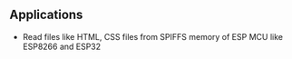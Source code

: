 ## Applications

* Read files like HTML, CSS files from SPIFFS memory of ESP MCU like ESP8266 and ESP32
